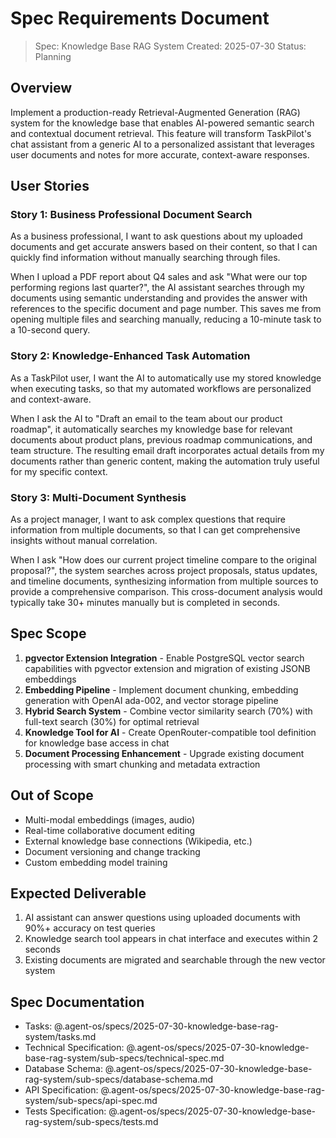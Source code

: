 # Spec Requirements Document

> Spec: Knowledge Base RAG System
> Created: 2025-07-30
> Status: Planning

## Overview

Implement a production-ready Retrieval-Augmented Generation (RAG) system for the knowledge base that enables AI-powered semantic search and contextual document retrieval. This feature will transform TaskPilot's chat assistant from a generic AI to a personalized assistant that leverages user documents and notes for more accurate, context-aware responses.

## User Stories

### Story 1: Business Professional Document Search

As a business professional, I want to ask questions about my uploaded documents and get accurate answers based on their content, so that I can quickly find information without manually searching through files.

When I upload a PDF report about Q4 sales and ask "What were our top performing regions last quarter?", the AI assistant searches through my documents using semantic understanding and provides the answer with references to the specific document and page number. This saves me from opening multiple files and searching manually, reducing a 10-minute task to a 10-second query.

### Story 2: Knowledge-Enhanced Task Automation

As a TaskPilot user, I want the AI to automatically use my stored knowledge when executing tasks, so that my automated workflows are personalized and context-aware.

When I ask the AI to "Draft an email to the team about our product roadmap", it automatically searches my knowledge base for relevant documents about product plans, previous roadmap communications, and team structure. The resulting email draft incorporates actual details from my documents rather than generic content, making the automation truly useful for my specific context.

### Story 3: Multi-Document Synthesis

As a project manager, I want to ask complex questions that require information from multiple documents, so that I can get comprehensive insights without manual correlation.

When I ask "How does our current project timeline compare to the original proposal?", the system searches across project proposals, status updates, and timeline documents, synthesizing information from multiple sources to provide a comprehensive comparison. This cross-document analysis would typically take 30+ minutes manually but is completed in seconds.

## Spec Scope

1. **pgvector Extension Integration** - Enable PostgreSQL vector search capabilities with pgvector extension and migration of existing JSONB embeddings
2. **Embedding Pipeline** - Implement document chunking, embedding generation with OpenAI ada-002, and vector storage pipeline
3. **Hybrid Search System** - Combine vector similarity search (70%) with full-text search (30%) for optimal retrieval
4. **Knowledge Tool for AI** - Create OpenRouter-compatible tool definition for knowledge base access in chat
5. **Document Processing Enhancement** - Upgrade existing document processing with smart chunking and metadata extraction

## Out of Scope

- Multi-modal embeddings (images, audio)
- Real-time collaborative document editing
- External knowledge base connections (Wikipedia, etc.)
- Document versioning and change tracking
- Custom embedding model training

## Expected Deliverable

1. AI assistant can answer questions using uploaded documents with 90%+ accuracy on test queries
2. Knowledge search tool appears in chat interface and executes within 2 seconds
3. Existing documents are migrated and searchable through the new vector system

## Spec Documentation

- Tasks: @.agent-os/specs/2025-07-30-knowledge-base-rag-system/tasks.md
- Technical Specification: @.agent-os/specs/2025-07-30-knowledge-base-rag-system/sub-specs/technical-spec.md
- Database Schema: @.agent-os/specs/2025-07-30-knowledge-base-rag-system/sub-specs/database-schema.md
- API Specification: @.agent-os/specs/2025-07-30-knowledge-base-rag-system/sub-specs/api-spec.md
- Tests Specification: @.agent-os/specs/2025-07-30-knowledge-base-rag-system/sub-specs/tests.md